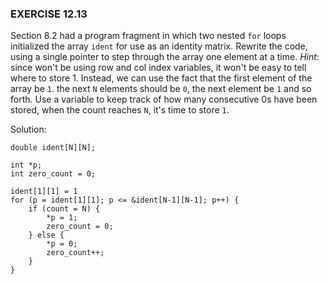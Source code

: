 ### EXERCISE 12.13

Section 8.2 had a program fragment in which two nested `for` loops initialized the array `ident` for use as an identity matrix. Rewrite the code, using a single pointer to step through the array one element at a time. *Hint*: since won't be using row and col index variables, it won't be easy to tell where to store 1. Instead, we can use the fact that the first element of the array be `1`. the next `N` elements should be `0`, the next element be `1` and so forth. Use a variable to keep track of how many consecutive 0s have been stored, when the count reaches `N`, it's time to store `1`.

Solution:
```
double ident[N][N];

int *p;
int zero_count = 0;

ident[1][1] = 1
for (p = ident[1][1]; p <= &ident[N-1][N-1]; p++) { 
    if (count = N) {
        *p = 1;
        zero_count = 0;
    } else {
        *p = 0;
        zero_count++;
    }
}
```
